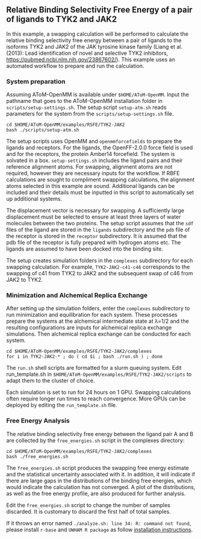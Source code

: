 Relative Binding Selectivity Free Energy of a pair of ligands to TYK2 and JAK2 
------------------------------------------------------------------------------

In this example, a swapping calculation will be performed to calculate the relative binding selectivity free energy between a pair of ligands to the isoforms TYK2 and JAK2 of the JAK tyrosine kinase family (Liang et al. (2013): Lead identification of novel and selective TYK2 inhibitors, https://pubmed.ncbi.nlm.nih.gov/23867602/). This example uses an automated workflow to prepare and run the calculation. 


### System preparation

Assuming AToM-OpenMM is available under `$HOME/AToM-OpenMM`. Input the pathname that goes to the AToM-OpenMM installation folder in  `scripts/setup-settings.sh`. The setup script `setup-atm.sh` reads parameters for the system from the  `scripts/setup-settings.sh` file. 

```
cd $HOME/AToM-OpenMM/examples/RSFE/TYK2-JAK2
bash ./scripts/setup-atm.sh
```

The setup scripts uses OpenMM and `openmmforcefields`  to prepare the ligands and receptors. For the ligands, the OpenFF-2.0.0 force field is used and for the receptors, the protein Amber14 forcefield. The system is solvated in a box. `setup-settings.sh` includes the ligand pairs and their reference alignment atoms. For swapping, alignment atoms are not required, however they are necessary inputs for the workflow. If RBFE calculations are sought to compliment swapping calculations, the alignment atoms selected in this example are sound. Additional ligands can be included and their details must be inputted in this script to automatically set up additional systems.

The displacement vector is necessary for swapping. A sufficiently large displacement must be selected to ensure at least three layers of water molecules between the two proteins. The setup script assumes that the `sdf` files of the ligand are stored in the `ligands` subdirectory and the `pdb` file of the receptor is stored in the `receptor` subdirectory. It is assumed that the pdb file of the receptor is fully prepared with hydrogen atoms etc. The ligands are assumed to have been docked into the binding site.

The setup creates simulation folders in the `complexes` subdirectory for each swapping calculation. For example, `TYK2-JAK2-c41-c46` corresponds to the swapping of c41 from TYK2 to JAK2 and the subsequent swap of c46 from JAK2 to TYK2. 

### Minimization and Alchemical Replica Exchange

After setting up the simulation folders, enter the `complexes` subdirectory to run minimization and equilibration for each system. These processes prepare the systems at the alchemical intermediate state at λ=1/2 and the resulting configurations are inputs for alchemical replica exchange simulations. Then alchemical replica exchange can be conducted for each system. 

```
cd $HOME/AToM-OpenMM/examples/RSFE/TYK2-JAK2/complexes
for i in TYK2-JAK2-* ; do ( cd $i ; bash ./run.sh ) ; done
```

The `run.sh` shell scripts are formatted for a slurm queuing system. Edit run_template.sh in `$HOME/AToM-OpenMM/examples/RSFE/TYK2-JAK2/scripts` to adapt them to the cluster of choice. 

Each simulation is set to run for 24 hours on 1 GPU. Swapping calculations often require longer run times to reach convergence. More GPUs can be deployed by editing the `run_template.sh` file.


### Free Energy Analysis

The relative binding selectivity free energy between the ligand pair A and B are collected by the `free_energies.sh` script in the complexes directory:
```
cd $HOME/AToM-OpenMM/examples/RSFE/TYK2-JAK2/complexes
bash ./free_energies.sh
```

The `free_energies.sh` script produces the swapping free energy estimate and the statistical uncertainty associated with it. In addition, it will indicate if there are large gaps in the distributions of the binding free energies, which would indicate the calculation has not converged. A plot of the distributions, as well as the free energy profile, are also produced for further analysis.

Edit the `free_energies.sh` script to change the number of samples discarded. It is customary to discard the first half of total samples.

If it throws an error named `./analyze.sh: line 34: R: command not found`, please install `r-base` and `UWHAM R package` as follow [installation instructions](https://github.com/Gallicchio-Lab/AToM-OpenMM#installation--usage).

